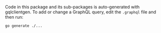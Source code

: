 Code in this package and its sub-packages is auto-generated with gqlclientgen.
To add or change a GraphQL query, edit the `.graphql` file and then run:

    go generate ./...
